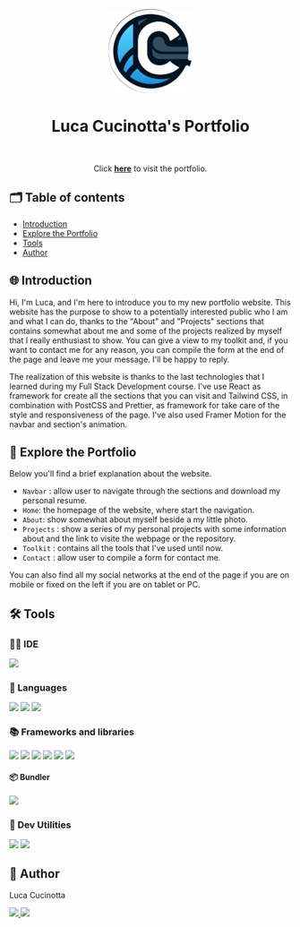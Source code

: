 <div align="center"><img src="/src/assets/img/logo.jpg" width="150px"></div>
<h1 align="center">Luca Cucinotta's Portfolio</h1>
<br>
<p align="center">Click <a href="https://lucacucinotta.netlify.app/"><strong>here</strong></a> to visit the portfolio.
</p>

## 🗂️ Table of contents

- [Introduction](#introduction)
- [Explore the Portfolio](#explore-the-portfolio)
- [Tools](#tools)
- [Author](#author)

## 🌐 Introduction

Hi, I'm Luca, and I'm here to introduce you to my new portfolio website. This website has the purpose to show to a potentially interested public who I am and what I can do, thanks to the "About" and "Projects" sections that contains somewhat about me and some of the projects realized by myself that I really enthusiast to show.
You can give a view to my toolkit and, if you want to contact me for any reason, you can compile the form at the end of the page and leave me your message. I'll be happy to reply.

The realization of this website is thanks to the last technologies that I learned during my Full Stack Development course. I've use React as framework for create all the sections that you can visit and Tailwind CSS, in combination with PostCSS and Prettier, as framework for take care of the style and responsiveness of the page. I've also used Framer Motion for the navbar and section's animation.

## 📑 Explore the Portfolio

Below you'll find a brief explanation about the website.

- `Navbar` : allow user to navigate through the sections and download my personal resume.
- `Home`: the homepage of the website, where start the navigation.
- `About`: show somewhat about myself beside a my little photo.
- `Projects` : show a series of my personal projects with some information about and the link to visite the webpage or the repository.
- `Toolkit` : contains all the tools that I've used until now.
- `Contact` : allow user to compile a form for contact me.

You can also find all my social networks at the end of the page if you are on mobile or fixed on the left if you are on tablet or PC.

## 🛠️ Tools

### 🧑‍💻 IDE

<p align="left">
  <img src="https://img.shields.io/badge/VSCode-0078D4?style=for-the-badge&logo=visual%20studio%20code&logoColor=white"/>
</p>

### 🧩 Languages

<p align="left">
  <img src="https://img.shields.io/badge/JavaScript-323330?style=for-the-badge&logo=javascript&logoColor=F7DF1E"/>
  <img src=" https://img.shields.io/badge/HTML5-E34F26.svg?style=for-the-badge&logo=HTML5&logoColor=white"/>
  <img src="https://img.shields.io/badge/CSS3-1572B6.svg?style=for-the-badge&logo=CSS3&logoColor=white">
 
</p>

### 📚 Frameworks and libraries

<p align="left">  
  <img src="https://img.shields.io/badge/React-20232A?style=for-the-badge&logo=react&logoColor=61DAFB"/>
  <img src="https://img.shields.io/badge/Redux-593D88?style=for-the-badge&logo=redux&logoColor=white"/>
  <img src="https://img.shields.io/badge/Tailwind%20CSS-06B6D4.svg?style=for-the-badge&logo=Tailwind-CSS&logoColor=white">
  <img src="https://img.shields.io/badge/PostCSS-DD3A0A.svg?style=for-the-badge&logo=PostCSS&logoColor=white">
  <img src="https://img.shields.io/badge/Prettier-F7B93E.svg?style=for-the-badge&logo=Prettier&logoColor=black">
  <img src="https://img.shields.io/badge/Framer-0055FF.svg?style=for-the-badge&logo=Framer&logoColor=white">
</p>

#### 📦 Bundler

<p align="left">
  <img src="https://img.shields.io/badge/Vite-B73BFE?style=for-the-badge&logo=vite&logoColor=FFD62E"/>
</p>

### 🔧 Dev Utilities

<p align="left">
  <img src="https://img.shields.io/badge/Git-F05032.svg?style=for-the-badge&logo=Git&logoColor=white"/>
  <img src="https://img.shields.io/badge/Markdown-000000.svg?style=for-the-badge&logo=Markdown&logoColor=white"/>
</p>

## 👤 Author

Luca Cucinotta

<p align="left">
  <a href="https://github.com/lucacucinotta">
    <img src="https://img.shields.io/badge/GitHub-100000?style=for-the-badge&logo=github&logoColor=white"/>
  </a>
  <a href="https://www.linkedin.com/in/lucacucinotta">
    <img src="https://img.shields.io/badge/LinkedIn-0077B5?style=for-the-badge&logo=linkedin&logoColor=white"/>
  </a>
</p>
